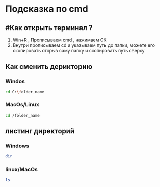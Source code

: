 # Подсказка по cmd

## #Как открыть терминал ?

1. Win+R , Прописываем cmd , нажимаем ОК
2. Внутри прописываем cd и указываем путь до папки, можете его скопировать открыв саму папку и скопировать путь сверху

## Как сменить дерикторию
### Windos
```sh
cd C:\folder_name
```

### MacOs/Linux
```sh
cd /folder_name
```

## листинг директорий 
### Windows
```sh
dir 
```
### linux/MacOs
```sh
ls
```
